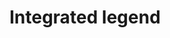 ---
title: Integrated legend
layout: design-pattern
category: Charts
permalink: ui-patterns/charts/integrated-legend/
design-pattern-type: mobile

what: >
 Data displayed either near a title or at a data table below a chart in an overview plus data.

why: >
 Expand the information displayed without taking off much space.

do: >
 * Try to save space as much as possible.

 * Consider accessibility guidelines before using this pattern instead of a standalone legend.

dont: >
 * It is not the same as data point details, since it is static.

tags: >
 Legend, help, learn, information, user guide, inline, avoid friction.

---